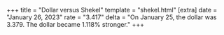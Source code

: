 +++
title = "Dollar versus Shekel"
template = "shekel.html"
[extra]
date = "January 26, 2023"
rate = "3.417"
delta = "On January 25, the dollar was 3.379. The dollar became 1.118% stronger."
+++
